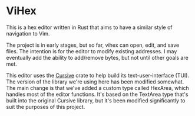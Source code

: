 # ViHex

This is a hex editor written in Rust that aims to have a similar style of
navigation to Vim.

The project is in early stages, but so far, vihex can open, edit, and save
files. The intention is for the editor to modify existing addresses. I
may eventually add the ability to add/remove bytes, but not until other goals
are met.

This editor uses the [Cursive](https://github.com/gyscos/Cursive) crate to help 
build its text-user-interface (TUI). The version of the library we're using 
here has been modified somewhat. The main change is that we've added a custom 
type called HexArea, which handles most of the editor functions. It's based on 
the TextArea type that's built into the original Cursive library, but it's 
been modified significantly to suit the purposes of this project.
